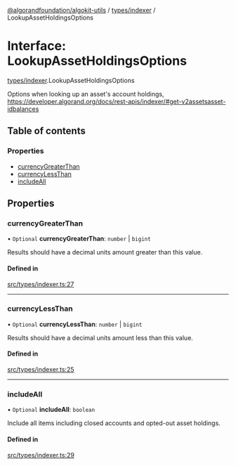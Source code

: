 [@algorandfoundation/algokit-utils](../README.md) / [types/indexer](../modules/types_indexer.md) / LookupAssetHoldingsOptions

# Interface: LookupAssetHoldingsOptions

[types/indexer](../modules/types_indexer.md).LookupAssetHoldingsOptions

Options when looking up an asset's account holdings, https://developer.algorand.org/docs/rest-apis/indexer/#get-v2assetsasset-idbalances

## Table of contents

### Properties

- [currencyGreaterThan](types_indexer.LookupAssetHoldingsOptions.md#currencygreaterthan)
- [currencyLessThan](types_indexer.LookupAssetHoldingsOptions.md#currencylessthan)
- [includeAll](types_indexer.LookupAssetHoldingsOptions.md#includeall)

## Properties

### currencyGreaterThan

• `Optional` **currencyGreaterThan**: `number` \| `bigint`

Results should have a decimal units amount greater than this value.

#### Defined in

[src/types/indexer.ts:27](https://github.com/algorandfoundation/algokit-utils-ts/blob/main/src/types/indexer.ts#L27)

___

### currencyLessThan

• `Optional` **currencyLessThan**: `number` \| `bigint`

Results should have a decimal units amount less than this value.

#### Defined in

[src/types/indexer.ts:25](https://github.com/algorandfoundation/algokit-utils-ts/blob/main/src/types/indexer.ts#L25)

___

### includeAll

• `Optional` **includeAll**: `boolean`

Include all items including closed accounts and opted-out asset holdings.

#### Defined in

[src/types/indexer.ts:29](https://github.com/algorandfoundation/algokit-utils-ts/blob/main/src/types/indexer.ts#L29)
